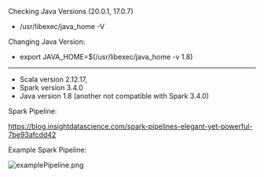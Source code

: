 

Checking Java Versions (20.0.1, 17.0.7)

- /usr/libexec/java_home -V

Changing Java Version:

- export JAVA_HOME=$(/usr/libexec/java_home -v 1.8)

___
- Scala version 2.12.17,
- Spark version 3.4.0
- Java version 1.8 (another not compatible with Spark 3.4.0)


Spark Pipeline:

https://blog.insightdatascience.com/spark-pipelines-elegant-yet-powerful-7be93afcdd42

Example Spark Pipeline:

![examplePipeline.png](examplePipeline.png)